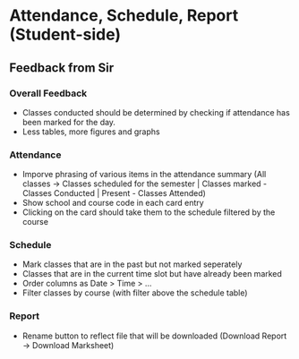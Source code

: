 ﻿# Attendance, Schedule, Report (Student-side)

## Feedback from Sir

### Overall Feedback

* Classes conducted should be determined by checking if attendance has been marked for the day.
* Less tables, more figures and graphs

### Attendance

* Imporve phrasing of various items in the attendance summary (All classes -> Classes scheduled for the semester | Classes marked - Classes Conducted | Present - Classes Attended)
* Show school and course code in each card entry
* Clicking on the card should take them to the schedule filtered by the course

### Schedule
* Mark classes that are in the past but not marked seperately
* Classes that are in the current time slot but have already been marked
* Order columns as Date > Time > ...
* Filter classes by course (with filter above the schedule table)

### Report
* Rename button to reflect file that will be downloaded (Download Report -> Download Marksheet)